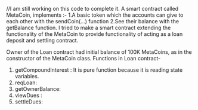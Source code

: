 //I am still working on this code to complete it.
A smart contract called MetaCoin, implements :-
1.A basic token which the accounts can give to each other with the sendCoin(...) function 
2.See their balance with the getBalance function. I tried to make a smart contract extending the functionality of the MetaCoin to provide functionality
  of acting as a loan deposit and settling contract.

 Owner of the Loan contract had initial balance of 100K MetaCoins, as in the constructor of the MetaCoin class.
Functions in Loan contract-
1. getCompoundInterest : It is pure function because it is reading state variables.
2. reqLoan: 
3. getOwnerBalance: 
4. viewDues : 
5. settleDues: 

